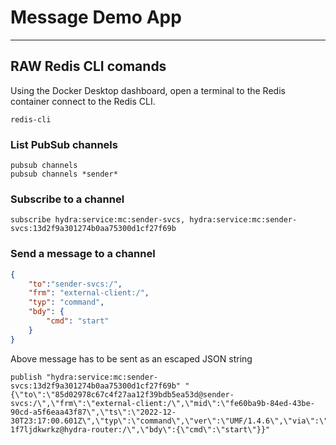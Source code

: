 # Message Demo App



---

## RAW Redis CLI comands
Using the Docker Desktop dashboard, open a terminal to the Redis container connect to the Redis CLI.

```shell
redis-cli
```

### List PubSub channels
```
pubsub channels
pubsub channels *sender*
```

### Subscribe to a channel
```
subscribe hydra:service:mc:sender-svcs, hydra:service:mc:sender-svcs:13d2f9a301274b0aa75300d1cf27f69b
```

### Send a message to a channel
```json
{
    "to":"sender-svcs:/",
    "frm": "external-client:/",
    "typ": "command",
    "bdy": {
        "cmd": "start"
    }
}
```

Above message has to be sent as an escaped JSON string

```
publish "hydra:service:mc:sender-svcs:13d2f9a301274b0aa75300d1cf27f69b" "{\"to\":\"85d02978c67c4f27aa12f39bdb5ea53d@sender-svcs:/\",\"frm\":\"external-client:/\",\"mid\":\"fe60ba9b-84ed-43be-90cd-a5f6eaa43f87\",\"ts\":\"2022-12-30T23:17:00.601Z\",\"typ\":\"command\",\"ver\":\"UMF/1.4.6\",\"via\":\"37528e822e70454cae2a2aa33643d791-1f7ljdkwrkz@hydra-router:/\",\"bdy\":{\"cmd\":\"start\"}}"
```





